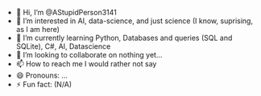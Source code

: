 - 👋 Hi, I’m @AStupidPerson3141
- 👀 I’m interested in AI, data-science, and just science (I know, suprising, as I am here)
- 🌱 I’m currently learning Python, Databases and queries (SQL and SQLite), C#, AI, Datascience
- 💞️ I’m looking to collaborate on nothing yet...
- 📫 How to reach me I would rather not say
- 😄 Pronouns: ...
- ⚡ Fun fact: (N/A)

<!---
AStupidPerson3141/AStupidPerson3141 is a ✨ special ✨ repository because its `README.md` (this file) appears on your GitHub profile.
You can click the Preview link to take a look at your changes.
--->
